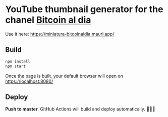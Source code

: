 # YouTube thumbnail generator for the chanel [Bitcoin al dia](https://www.youtube.com/channel/UCA58hhLv4pdgDjBW5oNSklA)

Use it here: <https://miniatura-bitcoinaldia.mauri.app/>

## Build

```bash
npm install
npm start
```

Once the page is built, your default browser will open on <https://localhost:8080/>

## Deploy

**Push to master**. GitHub Actions will build and deploy automatically. 🧙🏻‍♂️
